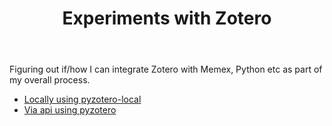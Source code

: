 ﻿---
backlinks:
- title: Seek
  url: /seek/seek.html
tags:
- seek
title: Experiments with Zotero
type: note
---
Figuring out if/how I can integrate Zotero with Memex, Python etc as part of my overall process.

- [Locally using pyzotero-local](https://github.com/hnspn/pyzotero-local)
- [Via api using pyzotero](https://pyzotero.readthedocs.io/en/latest/)